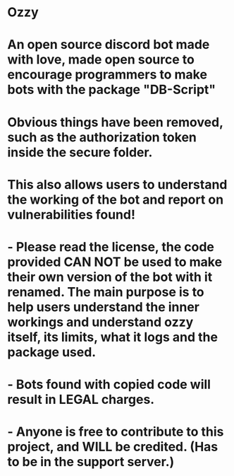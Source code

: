 # Ozzy
# An open source discord bot made with love, made open source to encourage programmers to make bots with the package "DB-Script"
# Obvious things have been removed, such as the authorization token inside the secure folder.
# This also allows users to understand the working of the bot and report on vulnerabilities found!

# - Please read the license, the code provided CAN NOT be used to make their own version of the bot with it renamed. The main purpose is to help users understand the inner workings and understand ozzy itself, its limits, what it logs and the package used.

# - Bots found with copied code will result in LEGAL charges.

# - Anyone is free to contribute to this project, and WILL be credited. (Has to be in the support server.)
